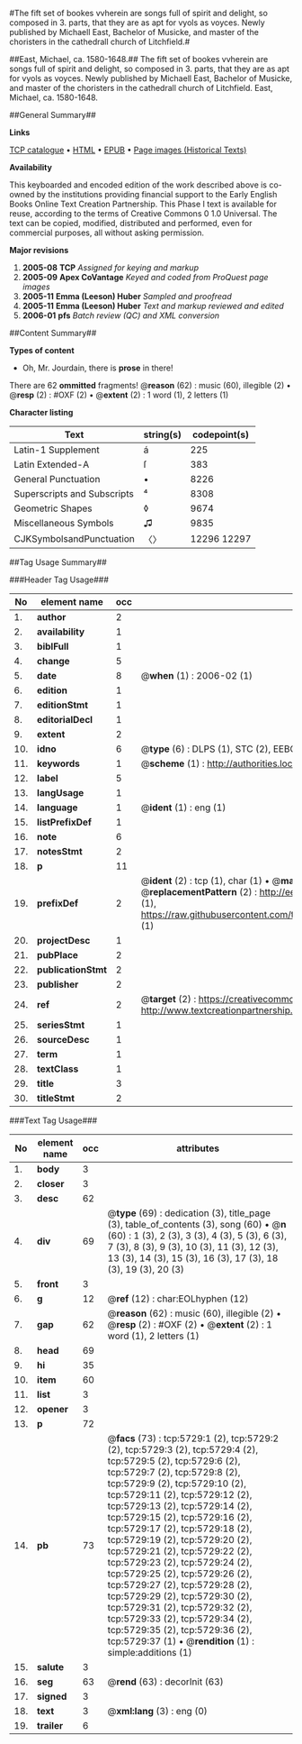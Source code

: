 #The fift set of bookes vvherein are songs full of spirit and delight, so composed in 3. parts, that they are as apt for vyols as voyces. Newly published by Michaell East, Bachelor of Musicke, and master of the choristers in the cathedrall church of Litchfield.#

##East, Michael, ca. 1580-1648.##
The fift set of bookes vvherein are songs full of spirit and delight, so composed in 3. parts, that they are as apt for vyols as voyces. Newly published by Michaell East, Bachelor of Musicke, and master of the choristers in the cathedrall church of Litchfield.
East, Michael, ca. 1580-1648.

##General Summary##

**Links**

[TCP catalogue](http://www.ota.ox.ac.uk/tcp/)  • 
[HTML](http://tei.it.ox.ac.uk/tcp/Texts-HTML/free/A21/A21101.html)  • 
[EPUB](http://tei.it.ox.ac.uk/tcp/Texts-EPUB/free/A21/A21101.epub) • 
[Page images (Historical Texts)](https://data.historicaltexts.jisc.ac.uk/view?pubId=eebo-99841167e&pageId=eebo-99841167e-5729-1)

**Availability**

This keyboarded and encoded edition of the
	       work described above is co-owned by the institutions
	       providing financial support to the Early English Books
	       Online Text Creation Partnership. This Phase I text is
	       available for reuse, according to the terms of Creative
	       Commons 0 1.0 Universal. The text can be copied,
	       modified, distributed and performed, even for
	       commercial purposes, all without asking permission.

**Major revisions**

1. __2005-08__ __TCP__ *Assigned for keying and markup*
1. __2005-09__ __Apex CoVantage__ *Keyed and coded from ProQuest page images*
1. __2005-11__ __Emma (Leeson) Huber__ *Sampled and proofread*
1. __2005-11__ __Emma (Leeson) Huber__ *Text and markup reviewed and edited*
1. __2006-01__ __pfs__ *Batch review (QC) and XML conversion*

##Content Summary##

**Types of content**

  * Oh, Mr. Jourdain, there is **prose** in there!

There are 62 **ommitted** fragments! 
 @__reason__ (62) : music (60), illegible (2)  •  @__resp__ (2) : #OXF (2)  •  @__extent__ (2) : 1 word (1), 2 letters (1)

**Character listing**


|Text|string(s)|codepoint(s)|
|---|---|---|
|Latin-1 Supplement|á|225|
|Latin Extended-A|ſ|383|
|General Punctuation|•|8226|
|Superscripts             and Subscripts|⁴|8308|
|Geometric Shapes|◊|9674|
|Miscellaneous Symbols|♫|9835|
|CJKSymbolsandPunctuation|〈〉|12296 12297|

##Tag Usage Summary##

###Header Tag Usage###

|No|element name|occ|attributes|
|---|---|---|---|
|1.|__author__|2||
|2.|__availability__|1||
|3.|__biblFull__|1||
|4.|__change__|5||
|5.|__date__|8| @__when__ (1) : 2006-02 (1)|
|6.|__edition__|1||
|7.|__editionStmt__|1||
|8.|__editorialDecl__|1||
|9.|__extent__|2||
|10.|__idno__|6| @__type__ (6) : DLPS (1), STC (2), EEBO-CITATION (1), PROQUEST (1), VID (1)|
|11.|__keywords__|1| @__scheme__ (1) : http://authorities.loc.gov/ (1)|
|12.|__label__|5||
|13.|__langUsage__|1||
|14.|__language__|1| @__ident__ (1) : eng (1)|
|15.|__listPrefixDef__|1||
|16.|__note__|6||
|17.|__notesStmt__|2||
|18.|__p__|11||
|19.|__prefixDef__|2| @__ident__ (2) : tcp (1), char (1)  •  @__matchPattern__ (2) : ([0-9\-]+):([0-9IVX]+) (1), (.+) (1)  •  @__replacementPattern__ (2) : http://eebo.chadwyck.com/downloadtiff?vid=$1&page=$2 (1), https://raw.githubusercontent.com/textcreationpartnership/Texts/master/tcpchars.xml#$1 (1)|
|20.|__projectDesc__|1||
|21.|__pubPlace__|2||
|22.|__publicationStmt__|2||
|23.|__publisher__|2||
|24.|__ref__|2| @__target__ (2) : https://creativecommons.org/publicdomain/zero/1.0/ (1), http://www.textcreationpartnership.org/docs/. (1)|
|25.|__seriesStmt__|1||
|26.|__sourceDesc__|1||
|27.|__term__|1||
|28.|__textClass__|1||
|29.|__title__|3||
|30.|__titleStmt__|2||


###Text Tag Usage###

|No|element name|occ|attributes|
|---|---|---|---|
|1.|__body__|3||
|2.|__closer__|3||
|3.|__desc__|62||
|4.|__div__|69| @__type__ (69) : dedication (3), title_page (3), table_of_contents (3), song (60)  •  @__n__ (60) : 1 (3), 2 (3), 3 (3), 4 (3), 5 (3), 6 (3), 7 (3), 8 (3), 9 (3), 10 (3), 11 (3), 12 (3), 13 (3), 14 (3), 15 (3), 16 (3), 17 (3), 18 (3), 19 (3), 20 (3)|
|5.|__front__|3||
|6.|__g__|12| @__ref__ (12) : char:EOLhyphen (12)|
|7.|__gap__|62| @__reason__ (62) : music (60), illegible (2)  •  @__resp__ (2) : #OXF (2)  •  @__extent__ (2) : 1 word (1), 2 letters (1)|
|8.|__head__|69||
|9.|__hi__|35||
|10.|__item__|60||
|11.|__list__|3||
|12.|__opener__|3||
|13.|__p__|72||
|14.|__pb__|73| @__facs__ (73) : tcp:5729:1 (2), tcp:5729:2 (2), tcp:5729:3 (2), tcp:5729:4 (2), tcp:5729:5 (2), tcp:5729:6 (2), tcp:5729:7 (2), tcp:5729:8 (2), tcp:5729:9 (2), tcp:5729:10 (2), tcp:5729:11 (2), tcp:5729:12 (2), tcp:5729:13 (2), tcp:5729:14 (2), tcp:5729:15 (2), tcp:5729:16 (2), tcp:5729:17 (2), tcp:5729:18 (2), tcp:5729:19 (2), tcp:5729:20 (2), tcp:5729:21 (2), tcp:5729:22 (2), tcp:5729:23 (2), tcp:5729:24 (2), tcp:5729:25 (2), tcp:5729:26 (2), tcp:5729:27 (2), tcp:5729:28 (2), tcp:5729:29 (2), tcp:5729:30 (2), tcp:5729:31 (2), tcp:5729:32 (2), tcp:5729:33 (2), tcp:5729:34 (2), tcp:5729:35 (2), tcp:5729:36 (2), tcp:5729:37 (1)  •  @__rendition__ (1) : simple:additions (1)|
|15.|__salute__|3||
|16.|__seg__|63| @__rend__ (63) : decorInit (63)|
|17.|__signed__|3||
|18.|__text__|3| @__xml:lang__ (3) : eng (0)|
|19.|__trailer__|6||
